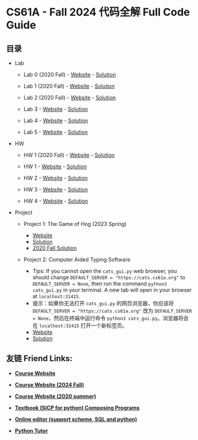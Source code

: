 # CS61A - Fall 2024 代码全解 Full Code Guide

## 目录

- Lab
  - Lab 0 (2020 Fall) - [Website](https://web.archive.org/web/20201111145450/https://cs61a.org/lab/lab00/) - [Solution](Lab/2020Fall/lab00)

  - Lab 1 (2020 Fall) - [Website](https://web.archive.org/web/20201130111318/https://cs61a.org/lab/lab01/) - [Solution](Lab/2020Fall/lab01)

  - Lab 2 (2020 Fall) - [Website](https://web.archive.org/web/20201219202517/https://cs61a.org/lab/lab02/) - [Solution](Lab/2020Fall/lab02)

  - Lab 3 - [Website](https://insideempire.github.io/CS61A-Website-Archive/lab/lab03/index.html) - [Solution](https://insideempire.github.io/CS61A-Website-Archive/lab/sol-lab03/index.html)

  - Lab 4 - [Website](https://insideempire.github.io/CS61A-Website-Archive/lab/lab04/index.html) - [Solution](https://insideempire.github.io/CS61A-Website-Archive/lab/sol-lab04/index.html)

  - Lab 5 - [Website](https://insideempire.github.io/CS61A-Website-Archive/lab/lab05/index.html) - [Solution](https://insideempire.github.io/CS61A-Website-Archive/lab/sol-lab05/index.html)

- HW
  - HW 1 (2020 Fall) - [Website](https://cs61a.org/hw/hw01/) - [Solution](HW/2020Fall/hw01)

  - HW 1 - [Website](https://insideempire.github.io/CS61A-Website-Archive/hw/hw01/index.html) - [Solution](https://insideempire.github.io/CS61A-Website-Archive/hw/sol-hw01/index.html)

  - HW 2 - [Website](https://insideempire.github.io/CS61A-Website-Archive/hw/hw02/index.html) - [Solution](https://insideempire.github.io/CS61A-Website-Archive/hw/sol-hw02/index.html)

  - HW 3 - [Website](https://insideempire.github.io/CS61A-Website-Archive/hw/hw03/index.html) - [Solution](https://insideempire.github.io/CS61A-Website-Archive/hw/sol-hw03/index.html)

  - HW 4 - [Website](https://insideempire.github.io/CS61A-Website-Archive/hw/hw04/index.html) - [Solution](https://insideempire.github.io/CS61A-Website-Archive/hw/sol-hw04/index.html)

- Project
  - Project 1: The Game of Hog (2023 Spring)
    - [Website](https://web.archive.org/web/20230314030325/https://cs61a.org/proj/hog/#problem-2-2-pt)
    - [Solution](Projects/2023Spring/hog)
    - [2020 Fall Solution](https://github.com/PKUFlyingPig/CS61A/blob/master/projects/hog/hog.py)

  - Project 2: Computer Aided Typing Software
    - Tips: If you cannot open the `cats_gui.py` web browser, you should change `DEFAULT_SERVER = "https://cats.cs61a.org"` to `DEFAULT_SERVER = None`, then run the command `python3 cats_gui.py` in your terminal. A new tab will open in your browser at `localhost:31415`.
    - 提示：如果你无法打开 `cats_gui.py` 的网页浏览器，你应该将 `DEFAULT_SERVER = "https://cats.cs61a.org"` 改为 `DEFAULT_SERVER = None`，然后在终端中运行命令 `python3 cats_gui.py`。浏览器将会在 `localhost:31415` 打开一个新标签页。
    - [Website](https://insideempire.github.io/CS61A-Website-Archive/proj/cats/index.html)
    - [Solution](Projects/cats)

## 友链 Friend Links:

- **[Course Website](https://cs61a.org)**

- **[Course Website (2024 Fall)](https://insideempire.github.io/CS61A-Website-Archive/)**

- **[Course Website (2020 summer)](https://web.archive.org/web/20201219202517/https://cs61a.org/)**

- **[Textbook (SICP for python) Composing Programs](https://www.composingprograms.com)**

- **[Online editor (support scheme, SQL and python)](https://code.cs61a.org)**

- **[Python Tutor](https://web.archive.org/web/20201213124038/https://tutor.cs61a.org/)**